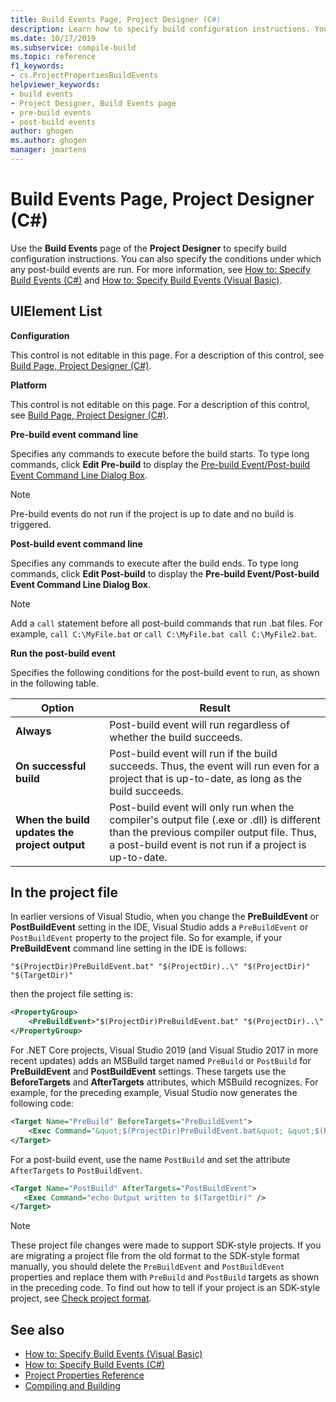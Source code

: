 ```yaml
---
title: Build Events Page, Project Designer (C#)
description: Learn how to specify build configuration instructions. You can also specify the conditions under which any post-build events are run.
ms.date: 10/17/2019
ms.subservice: compile-build
ms.topic: reference
f1_keywords:
- cs.ProjectPropertiesBuildEvents
helpviewer_keywords:
- build events
- Project Designer, Build Events page
- pre-build events
- post-build events
author: ghogen
ms.author: ghogen
manager: jmartens
---
```

# Build Events Page, Project Designer (C#)


Use the **Build Events** page of the **Project Designer** to specify build configuration instructions. You can also specify the conditions under which any post-build events are run. For more information, see [How to: Specify Build Events (C#)](../../ide/how-to-specify-build-events-csharp.md) and [How to: Specify Build Events (Visual Basic)](../../ide/how-to-specify-build-events-visual-basic.md).

## UIElement List

**Configuration**

This control is not editable in this page. For a description of this control, see [Build Page, Project Designer (C#)](../../ide/reference/build-page-project-designer-csharp.md).

**Platform**

This control is not editable on this page. For a description of this control, see [Build Page, Project Designer (C#)](../../ide/reference/build-page-project-designer-csharp.md).

**Pre-build event command line**

Specifies any commands to execute before the build starts. To type long commands, click **Edit Pre-build** to display the [Pre-build Event/Post-build Event Command Line Dialog Box](../../ide/reference/pre-build-event-post-build-event-command-line-dialog-box.md).

> [!NOTE]
> Pre-build events do not run if the project is up to date and no build is triggered.

**Post-build event command line**

Specifies any commands to execute after the build ends. To type long commands, click **Edit Post-build** to display the **Pre-build Event/Post-build Event Command Line Dialog Box**.

> [!NOTE]
> Add a `call` statement before all post-build commands that run .bat files. For example, `call C:\MyFile.bat` or `call C:\MyFile.bat call C:\MyFile2.bat`.

**Run the post-build event**

Specifies the following conditions for the post-build event to run, as shown in the following table.

|Option|Result|
|------------|------------|
|**Always**|Post-build event will run regardless of whether the build succeeds.|
|**On successful build**|Post-build event will run if the build succeeds. Thus, the event will run even for a project that is up-to-date, as long as the build succeeds.|
|**When the build updates the project output**|Post-build event will only run when the compiler's output file (.exe or .dll) is different than the previous compiler output file. Thus, a post-build event is not run if a project is up-to-date.|

## In the project file

In earlier versions of Visual Studio, when you change the **PreBuildEvent** or **PostBuildEvent** setting in the IDE, Visual Studio adds a `PreBuildEvent` or `PostBuildEvent` property to the project file. So for example, if your **PreBuildEvent** command line setting in the IDE is follows:

```input
"$(ProjectDir)PreBuildEvent.bat" "$(ProjectDir)..\" "$(ProjectDir)" "$(TargetDir)"
```

then the project file setting is:

```xml
<PropertyGroup>
    <PreBuildEvent>"$(ProjectDir)PreBuildEvent.bat" "$(ProjectDir)..\" "$(ProjectDir)" "$(TargetDir)" />
</PropertyGroup>
```

For .NET Core projects, Visual Studio 2019 (and Visual Studio 2017 in more recent updates) adds an MSBuild target named `PreBuild` or `PostBuild` for **PreBuildEvent** and **PostBuildEvent** settings. These targets use the **BeforeTargets** and **AfterTargets** attributes, which MSBuild recognizes. For example, for the preceding example, Visual Studio now generates the following code:

```xml
<Target Name="PreBuild" BeforeTargets="PreBuildEvent">
    <Exec Command="&quot;$(ProjectDir)PreBuildEvent.bat&quot; &quot;$(ProjectDir)..\&quot; &quot;$(ProjectDir)&quot; &quot;$(TargetDir)&quot;" />
</Target>
```

For a post-build event, use the name `PostBuild` and set the attribute `AfterTargets` to `PostBuildEvent`.

```xml
<Target Name="PostBuild" AfterTargets="PostBuildEvent">
   <Exec Command="echo Output written to $(TargetDir)" />
</Target>
```

> [!NOTE]
> These project file changes were made to support SDK-style projects. If you are migrating a project file from the old format to the SDK-style format manually, you should delete the `PreBuildEvent` and `PostBuildEvent` properties and replace them with `PreBuild` and `PostBuild` targets as shown in the preceding code. To find out how to tell if your project is an SDK-style project, see [Check project format](/nuget/resources/check-project-format).

## See also

- [How to: Specify Build Events (Visual Basic)](../../ide/how-to-specify-build-events-visual-basic.md)
- [How to: Specify Build Events (C#)](../../ide/how-to-specify-build-events-csharp.md)
- [Project Properties Reference](../../ide/reference/project-properties-reference.md)
- [Compiling and Building](../../ide/compiling-and-building-in-visual-studio.md)
